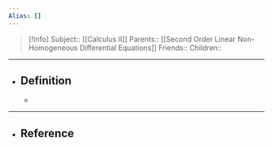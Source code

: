 ```yaml
---
Alias: []
---
```

> [!Info]
> Subject:: [[Calculus II]]
> Parents:: [[Second Order Linear Non-Homogeneous Differential Equations]]
> Friends:: 
> Children:: 
---
- ## Definition
	- 
---
- ## Reference
